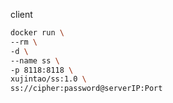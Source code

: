 client  
```sh
docker run \
--rm \
-d \
--name ss \
-p 8118:8118 \
xujintao/ss:1.0 \
ss://cipher:password@serverIP:Port
```
